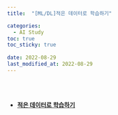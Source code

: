 ```yaml
---
title:  "[ML/DL]적은 데이터로 학습하기"

categories:
  - AI Study
toc: true
toc_sticky: true
 
date: 2022-08-29
last_modified_at: 2022-08-29
---
```


<br/><br/>


- [**적은 데이터로 학습하기**](https://scratched-rayon-d71.notion.site/085a1c6671bc45b98c32d624dcc9e913)

